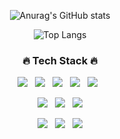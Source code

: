 <div align='center'>

![Anurag's GitHub stats](https://github-readme-stats.vercel.app/api?username=acca3434&show_icons=true&theme=github_dark)
<p></p>

![Top Langs](https://github-readme-stats.vercel.app/api/top-langs/?username=acca3434&layout=compact&theme=github_dark)

<!-- #
<h3>👨‍💻 Me 👨‍💻</h3>
<p>BlockChain Developer</p> -->

<h3>🔥 Tech Stack 🔥</h3>
<p>
  <img src="https://img.shields.io/badge/HTML5-E34F26?style=flat&logo=HTML5&logoColor=white"/>&nbsp;&nbsp;
  <img src="https://img.shields.io/badge/CSS3-1572B6?style=flat&logo=CSS3&logoColor=white"/>&nbsp;&nbsp;
  <img src="https://img.shields.io/badge/JavaScript-F7DF1E?style=flat&logo=JavaScript&logoColor=black"/>&nbsp;&nbsp;
  <img src="https://img.shields.io/badge/TypeScript-3178C6?style=flat&logo=TypeScript&logoColor=white"/>&nbsp;&nbsp;
  <img src="https://img.shields.io/badge/Solidity-363636?style=flat&logo=Solidity&logoColor=white"/>&nbsp;&nbsp;
</p>
 
<p>
  <img src="https://img.shields.io/badge/Express-000000?style=flat&logo=Express&logoColor=white"/>&nbsp;&nbsp;
  <img src="https://img.shields.io/badge/NestJS-E0234E?style=flat&logo=NestJS&logoColor=white"/>&nbsp;&nbsp;
  <img src="https://img.shields.io/badge/React-61DAFB?style=flat&logo=React&logoColor=black"/>
</p>

<p>
  <img src="https://img.shields.io/badge/GitHub-181717?style=flat&logo=GitHub&logoColor=white"/>&nbsp;&nbsp;
  <img src="https://img.shields.io/badge/Git-F05032?style=flat&logo=Git&logoColor=white"/>&nbsp;&nbsp;
  <img src="https://img.shields.io/badge/Hyperledger-2F3134?style=flat&logo=Hyperledger&logoColor=white"/>
</p>

</div>  

<!--
**bitkunst/bitkunst** is a ✨ _special_ ✨ repository because its `README.md` (this file) appears on your GitHub profile.
Here are some ideas to get you started:
- 🔭 I’m currently working on ...
- 🌱 I’m currently learning ...
- 👯 I’m looking to collaborate on ...
- 🤔 I’m looking for help with ...
- 💬 Ask me about ...
- 📫 How to reach me: ...
- 😄 Pronouns: ...
- ⚡ Fun fact: ...
-->
